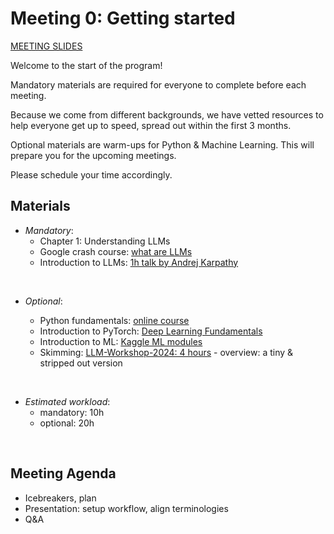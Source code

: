 # Meeting 0: Getting started

[MEETING SLIDES](https://docs.google.com/presentation/d/1o3UZ4H_boHtBDgajV6EHhKWhjeUTRbY3NGF-fUUeK5s/edit?usp=sharing)

Welcome to the start of the program!

Mandatory materials are required for everyone to complete before each meeting.

Because we come from different backgrounds, we have vetted resources to help everyone get up to speed, spread out within the first 3 months. 

Optional materials are warm-ups for Python & Machine Learning. This will prepare you for the upcoming meetings.

Please schedule your time accordingly.

## Materials

- *Mandatory*:
  - Chapter 1: Understanding LLMs
  - Google crash course: [what are LLMs](https://developers.google.com/machine-learning/crash-course/llm)
  - Introduction to LLMs: [1h talk by Andrej Karpathy](https://www.youtube.com/watch?v=zjkBMFhNj_g&t=1s&ab_channel=AndrejKarpathy)         

&nbsp;

- *Optional*: 

  - Python fundamentals: [online course](https://programming-24.mooc.fi/part-1/1-getting-started)
  - Introduction to PyTorch: [Deep Learning Fundamentals](https://lightning.ai/courses/deep-learning-fundamentals/)
  - Introduction to ML: [Kaggle ML modules](https://www.kaggle.com/learn/intro-to-machine-learning)
  - Skimming: [LLM-Workshop-2024: 4 hours](https://github.com/rasbt/LLM-workshop-2024) - overview: a tiny & stripped out version

&nbsp;

- *Estimated workload*:
  - mandatory: 10h
  - optional: 20h

&nbsp;

## Meeting Agenda
- Icebreakers, plan
- Presentation: setup workflow, align terminologies
- Q&A


